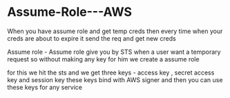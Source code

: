 # Assume-Role---AWS
When you have assume role and get temp creds then every time when your creds are about to expire it send the req and get new creds




Assume role - Assume role give you by STS when a user want a temporary request so without making any key for him we create a assume role 

for this we hit the sts and we get three keys - access key , secret access key and session key 
these keys bind with AWS signer and then you can use these keys for any service 
